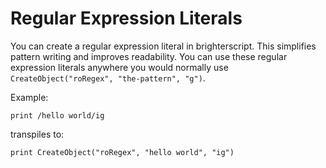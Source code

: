 # Regular Expression Literals
You can create a regular expression literal in brighterscript. This simplifies pattern writing and improves readability. You can use these regular expression literals anywhere you would normally use `CreateObject("roRegex", "the-pattern", "g")`.

Example:
```BrighterScript
print /hello world/ig
```

transpiles to:

```BrightScript
print CreateObject("roRegex", "hello world", "ig")
```
